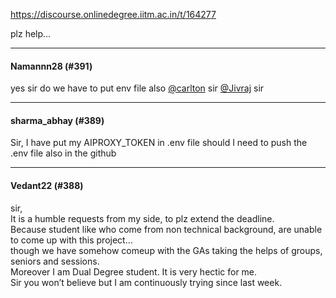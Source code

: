 https://discourse.onlinedegree.iitm.ac.in/t/164277

plz help…</p><hr>

<h4>Namannn28 (#391)</h4>
<p>yes sir do we have to put env file also <a class="mention" href="/u/carlton">@carlton</a> sir <a class="mention" href="/u/jivraj">@Jivraj</a> sir</p><hr>

<h4>sharma_abhay (#389)</h4>
<p>Sir, I have put my AIPROXY_TOKEN in .env file should I need to push the .env file also in the github</p><hr>

<h4>Vedant22 (#388)</h4>
<p>sir,<br/>
It is a humble requests from my side, to plz extend the deadline.<br/>
Because student like who come from non technical background, are unable to come up with this project…<br/>
though we have somehow comeup with the GAs taking the helps of groups, seniors and sessions.<br/>
Moreover I am Dual Degree student. It is very hectic for me.<br/>
Sir you won’t believe but I am continuously trying since last week.